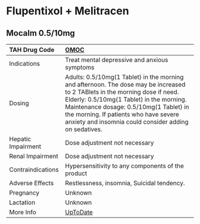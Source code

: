 # Flupentixol + Melitracen

## Mocalm 0.5/10mg

| TAH Drug Code      | [OMOC](https://www.tahsda.org.tw/drugs/hissearch.php?drug_code=OMOC)                                                                                                                                                                                                                                                 |
|:-------------------|:---------------------------------------------------------------------------------------------------------------------------------------------------------------------------------------------------------------------------------------------------------------------------------------------------------------------|
| Indications        | Treat mental depressive and anxious symptoms                                                                                                                                                                                                                                                                         |
| Dosing             | Adults: 0.5/10mg(1 Tablet) in the morning and afternoon. The dose may be increased to 2 TABlets in the morning dose if need. Elderly: 0.5/10mg(1 Tablet) in the morning. Maintenance dosage: 0.5/10mg(1 Tablet) in the morning. If patients who have severe anxiety and insomnia could consider adding on sedatives. |
| Hepatic Impairment | Dose adjustment not necessary                                                                                                                                                                                                                                                                                        |
| Renal Impairment   | Dose adjustment not necessary                                                                                                                                                                                                                                                                                        |
| Contraindications  | Hypersensitivity to any components of the product                                                                                                                                                                                                                                                                    |
| Adverse Effects    | Restlessness, insomnia, Suicidal tendency.                                                                                                                                                                                                                                                                           |
| Pregnancy          | Unknown                                                                                                                                                                                                                                                                                                              |
| Lactation          | Unknown                                                                                                                                                                                                                                                                                                              |
| More Info          | [UpToDate](https://www.uptodate.com/contents/flupentixol-and-melitracen-drug-information)                                                                                                                                                                                                                            |

